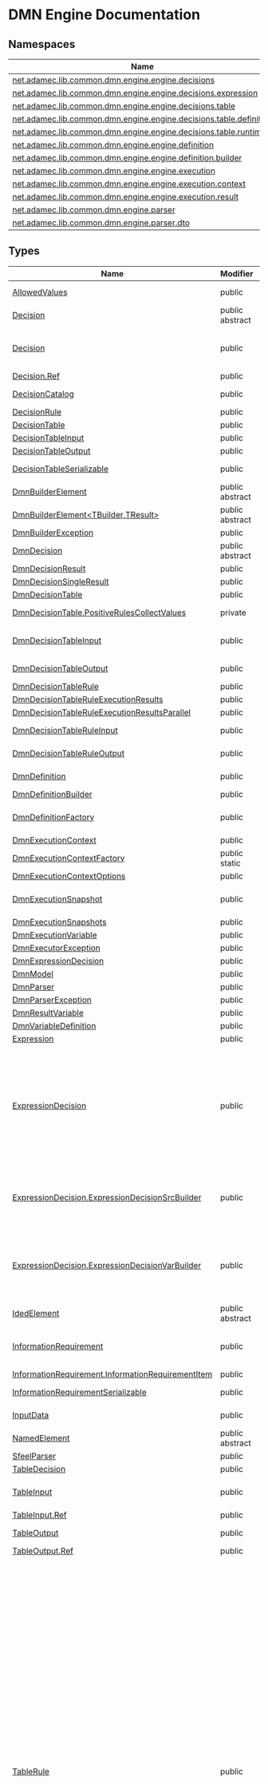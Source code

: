 #  DMN Engine Documentation #
##  <a id="namespace-list" />  Namespaces ##

 | Name | Summary | 
 | ------ | --------- | 
 | [net.adamec.lib.common.dmn.engine.engine.decisions](net.adamec.lib.common.dmn.engine.engine.decisions__15bua3q.md#n-net.adamec.lib.common.dmn.engine.engine.decisions__15bua3q) |  | 
 | [net.adamec.lib.common.dmn.engine.engine.decisions.expression](net.adamec.lib.common.dmn.engine.engine.decisions.expression__16b1yci.md#n-net.adamec.lib.common.dmn.engine.engine.decisions.expression__16b1yci) |  | 
 | [net.adamec.lib.common.dmn.engine.engine.decisions.table](net.adamec.lib.common.dmn.engine.engine.decisions.table__1gb724k.md#n-net.adamec.lib.common.dmn.engine.engine.decisions.table__1gb724k) |  | 
 | [net.adamec.lib.common.dmn.engine.engine.decisions.table.definition](net.adamec.lib.common.dmn.engine.engine.decisions.table.definition__1xpej0v.md#n-net.adamec.lib.common.dmn.engine.engine.decisions.table.definition__1xpej0v) |  | 
 | [net.adamec.lib.common.dmn.engine.engine.decisions.table.runtime](net.adamec.lib.common.dmn.engine.engine.decisions.table.runtime__134n4am.md#n-net.adamec.lib.common.dmn.engine.engine.decisions.table.runtime__134n4am) |  | 
 | [net.adamec.lib.common.dmn.engine.engine.definition](net.adamec.lib.common.dmn.engine.engine.definition__199kcn6.md#n-net.adamec.lib.common.dmn.engine.engine.definition__199kcn6) |  | 
 | [net.adamec.lib.common.dmn.engine.engine.definition.builder](net.adamec.lib.common.dmn.engine.engine.definition.builder__1eocnfx.md#n-net.adamec.lib.common.dmn.engine.engine.definition.builder__1eocnfx) |  | 
 | [net.adamec.lib.common.dmn.engine.engine.execution](net.adamec.lib.common.dmn.engine.engine.execution__b8ylzp.md#n-net.adamec.lib.common.dmn.engine.engine.execution__b8ylzp) |  | 
 | [net.adamec.lib.common.dmn.engine.engine.execution.context](net.adamec.lib.common.dmn.engine.engine.execution.context__143xaoa.md#n-net.adamec.lib.common.dmn.engine.engine.execution.context__143xaoa) |  | 
 | [net.adamec.lib.common.dmn.engine.engine.execution.result](net.adamec.lib.common.dmn.engine.engine.execution.result__q1n4oi.md#n-net.adamec.lib.common.dmn.engine.engine.execution.result__q1n4oi) |  | 
 | [net.adamec.lib.common.dmn.engine.parser](net.adamec.lib.common.dmn.engine.parser__src1fa.md#n-net.adamec.lib.common.dmn.engine.parser__src1fa) |  | 
 | [net.adamec.lib.common.dmn.engine.parser.dto](net.adamec.lib.common.dmn.engine.parser.dto__17tk5mp.md#n-net.adamec.lib.common.dmn.engine.parser.dto__17tk5mp) |  | 

##  <a id="type-list" />  Types ##

 | Name | Modifier | Kind | Summary | 
 | ------ | ---------- | ------ | --------- | 
 | [AllowedValues](net.adamec.lib.common.dmn.engine.parser.dto__17tk5mp.md#t-net.adamec.lib.common.dmn.engine.parser.dto.allowedvalues__1bbwvx1) | public | Class | Defines the list of allowed values for decision table inputs and outputs | 
 | [Decision](net.adamec.lib.common.dmn.engine.engine.definition.builder__1eocnfx.md#t-net.adamec.lib.common.dmn.engine.engine.definition.builder.decision__10m2s6x) | public abstract | Class | Decision definition builder | 
 | [Decision](net.adamec.lib.common.dmn.engine.parser.dto__17tk5mp.md#t-net.adamec.lib.common.dmn.engine.parser.dto.decision__132ore9) | public | Class | Single decision within the DMN file It can be expression decision of decision table. Decision table is recognized by having the [DecisionTable](net.adamec.lib.common.dmn.engine.parser.dto__17tk5mp.md#p-net.adamec.lib.common.dmn.engine.parser.dto.decision.decisiontable__192844l) element, otherwise, the expression decision is expected with elements [Expression](net.adamec.lib.common.dmn.engine.parser.dto__17tk5mp.md#p-net.adamec.lib.common.dmn.engine.parser.dto.decision.expression__1qkgb95) and [OutputVariable](net.adamec.lib.common.dmn.engine.parser.dto__17tk5mp.md#p-net.adamec.lib.common.dmn.engine.parser.dto.decision.outputvariable__1gr23po) | 
 | [Decision.Ref](net.adamec.lib.common.dmn.engine.engine.definition.builder__1eocnfx.md#t-net.adamec.lib.common.dmn.engine.engine.definition.builder.decision.ref__fi37g4) | public | Class | Decision definition builder reference class | 
 | [DecisionCatalog](net.adamec.lib.common.dmn.engine.engine.definition.builder__1eocnfx.md#t-net.adamec.lib.common.dmn.engine.engine.definition.builder.decisioncatalog__1ghg76) | public | Class | Catalog holding the decision definition builders used in [DmnDefinitionBuilder](net.adamec.lib.common.dmn.engine.engine.definition.builder__1eocnfx.md#t-net.adamec.lib.common.dmn.engine.engine.definition.builder.dmndefinitionbuilder__1ic9dr4) and their reference | 
 | [DecisionRule](net.adamec.lib.common.dmn.engine.parser.dto__17tk5mp.md#t-net.adamec.lib.common.dmn.engine.parser.dto.decisionrule__ug9ttn) | public | Class | Decision table rule | 
 | [DecisionTable](net.adamec.lib.common.dmn.engine.parser.dto__17tk5mp.md#t-net.adamec.lib.common.dmn.engine.parser.dto.decisiontable__x8zzrr) | public | Class | Decision table definition | 
 | [DecisionTableInput](net.adamec.lib.common.dmn.engine.parser.dto__17tk5mp.md#t-net.adamec.lib.common.dmn.engine.parser.dto.decisiontableinput__csk49) | public | Class | Decision table input definition | 
 | [DecisionTableOutput](net.adamec.lib.common.dmn.engine.parser.dto__17tk5mp.md#t-net.adamec.lib.common.dmn.engine.parser.dto.decisiontableoutput__63fwne) | public | Class | Decision table output definition | 
 | [DecisionTableSerializable](net.adamec.lib.common.dmn.engine.parser.dto__17tk5mp.md#t-net.adamec.lib.common.dmn.engine.parser.dto.decisiontableserializable__a9v25k) | public | Class | Decision table (de)serialization proxy implemented to support the private getters in [DecisionTable](net.adamec.lib.common.dmn.engine.parser.dto__17tk5mp.md#t-net.adamec.lib.common.dmn.engine.parser.dto.decisiontable__x8zzrr) | 
 | [DmnBuilderElement](net.adamec.lib.common.dmn.engine.engine.definition.builder__1eocnfx.md#t-net.adamec.lib.common.dmn.engine.engine.definition.builder.dmnbuilderelement__vtdze1) | public abstract | Class | Base class for the elements of DMN definition [DmnDefinitionBuilder](net.adamec.lib.common.dmn.engine.engine.definition.builder__1eocnfx.md#t-net.adamec.lib.common.dmn.engine.engine.definition.builder.dmndefinitionbuilder__1ic9dr4) | 
 | [DmnBuilderElement&lt;TBuilder,TResult&gt;](net.adamec.lib.common.dmn.engine.engine.definition.builder__1eocnfx.md#t-net.adamec.lib.common.dmn.engine.engine.definition.builder.dmnbuilderelement-2__xebtv) | public abstract | Class | Base class for the buildable elements of DMN definition [DmnDefinitionBuilder](net.adamec.lib.common.dmn.engine.engine.definition.builder__1eocnfx.md#t-net.adamec.lib.common.dmn.engine.engine.definition.builder.dmndefinitionbuilder__1ic9dr4) | 
 | [DmnBuilderException](net.adamec.lib.common.dmn.engine.engine.definition.builder__1eocnfx.md#t-net.adamec.lib.common.dmn.engine.engine.definition.builder.dmnbuilderexception__u6eai8) | public | Class | Exception thrown while building the DMN Definition | 
 | [DmnDecision](net.adamec.lib.common.dmn.engine.engine.decisions__15bua3q.md#t-net.adamec.lib.common.dmn.engine.engine.decisions.dmndecision__1dk0ggj) | public abstract | Class | DMN Decision definition | 
 | [DmnDecisionResult](net.adamec.lib.common.dmn.engine.engine.execution.result__q1n4oi.md#t-net.adamec.lib.common.dmn.engine.engine.execution.result.dmndecisionresult__1v2ltka) | public | Class | Decision evaluation result (single or multiple) | 
 | [DmnDecisionSingleResult](net.adamec.lib.common.dmn.engine.engine.execution.result__q1n4oi.md#t-net.adamec.lib.common.dmn.engine.engine.execution.result.dmndecisionsingleresult__ly679u) | public | Class | Single decision result | 
 | [DmnDecisionTable](net.adamec.lib.common.dmn.engine.engine.decisions.table__1gb724k.md#t-net.adamec.lib.common.dmn.engine.engine.decisions.table.dmndecisiontable__186v1kh) | public | Class | DMN Decision Table definition | 
 | [DmnDecisionTable.PositiveRulesCollectValues](net.adamec.lib.common.dmn.engine.engine.decisions.table__1gb724k.md#t-net.adamec.lib.common.dmn.engine.engine.decisions.table.dmndecisiontable.positiverulescollectvalues__z17b4n) | private | Class | Container of aggregate values for positive rules when [Collect](net.adamec.lib.common.dmn.engine.parser.dto__17tk5mp.md#f-net.adamec.lib.common.dmn.engine.parser.dto.hitpolicyenum.collect__t0bm9p) hit policy is used. | 
 | [DmnDecisionTableInput](net.adamec.lib.common.dmn.engine.engine.decisions.table.definition__1xpej0v.md#t-net.adamec.lib.common.dmn.engine.engine.decisions.table.definition.dmndecisiontableinput__qptrq2) | public | Class | Definition of decision table input - contains index (order), mapping to the source variable or source expression, and optional list of allowed values | 
 | [DmnDecisionTableOutput](net.adamec.lib.common.dmn.engine.engine.decisions.table.definition__1xpej0v.md#t-net.adamec.lib.common.dmn.engine.engine.decisions.table.definition.dmndecisiontableoutput__nhnleh) | public | Class | Definition of decision table output - contains index (order), mapping to the variable and optional list of allowed values | 
 | [DmnDecisionTableRule](net.adamec.lib.common.dmn.engine.engine.decisions.table.definition__1xpej0v.md#t-net.adamec.lib.common.dmn.engine.engine.decisions.table.definition.dmndecisiontablerule__9p0gko) | public | Class | Definition of table rule | 
 | [DmnDecisionTableRuleExecutionResults](net.adamec.lib.common.dmn.engine.engine.decisions.table.runtime__134n4am.md#t-net.adamec.lib.common.dmn.engine.engine.decisions.table.runtime.dmndecisiontableruleexecutionresults__1p37jl9) | public | Class | Decision table rules execution results | 
 | [DmnDecisionTableRuleExecutionResultsParallel](net.adamec.lib.common.dmn.engine.engine.decisions.table.runtime__134n4am.md#t-net.adamec.lib.common.dmn.engine.engine.decisions.table.runtime.dmndecisiontableruleexecutionresultsparallel__6x96jo) | public | Class | Decision table rules execution results | 
 | [DmnDecisionTableRuleInput](net.adamec.lib.common.dmn.engine.engine.decisions.table.definition__1xpej0v.md#t-net.adamec.lib.common.dmn.engine.engine.decisions.table.definition.dmndecisiontableruleinput__11odv5c) | public | Class | Definition of decision table rule input - contains the input match evaluation expression and mapping to table input | 
 | [DmnDecisionTableRuleOutput](net.adamec.lib.common.dmn.engine.engine.decisions.table.definition__1xpej0v.md#t-net.adamec.lib.common.dmn.engine.engine.decisions.table.definition.dmndecisiontableruleoutput__1gob6sb) | public | Class | Definition of decision table rule output - contains the calculation expression and mapping to table output | 
 | [DmnDefinition](net.adamec.lib.common.dmn.engine.engine.definition__199kcn6.md#t-net.adamec.lib.common.dmn.engine.engine.definition.dmndefinition__1clvtf4) | public | Class | DMN model definition for execution engine - encapsulates Decisions, Variables (incl. Input data) | 
 | [DmnDefinitionBuilder](net.adamec.lib.common.dmn.engine.engine.definition.builder__1eocnfx.md#t-net.adamec.lib.common.dmn.engine.engine.definition.builder.dmndefinitionbuilder__1ic9dr4) | public | Class | Builder used to create [DmnDefinition](net.adamec.lib.common.dmn.engine.engine.definition__199kcn6.md#t-net.adamec.lib.common.dmn.engine.engine.definition.dmndefinition__1clvtf4) | 
 | [DmnDefinitionFactory](net.adamec.lib.common.dmn.engine.engine.definition__199kcn6.md#t-net.adamec.lib.common.dmn.engine.engine.definition.dmndefinitionfactory__1rr2kdi) | public | Class | Factory that validates and transforms the [DmnModel](net.adamec.lib.common.dmn.engine.parser.dto__17tk5mp.md#t-net.adamec.lib.common.dmn.engine.parser.dto.dmnmodel__tqe6m9) to [DmnDefinition](net.adamec.lib.common.dmn.engine.engine.definition__199kcn6.md#t-net.adamec.lib.common.dmn.engine.engine.definition.dmndefinition__1clvtf4) that can be executed within <em>runtime.DmnExecutionContext</em> | 
 | [DmnExecutionContext](net.adamec.lib.common.dmn.engine.engine.execution.context__143xaoa.md#t-net.adamec.lib.common.dmn.engine.engine.execution.context.dmnexecutioncontext__17lps88) | public | Class | Context where is the DMN model executed | 
 | [DmnExecutionContextFactory](net.adamec.lib.common.dmn.engine.engine.execution.context__143xaoa.md#t-net.adamec.lib.common.dmn.engine.engine.execution.context.dmnexecutioncontextfactory__zcbl72) | public static | Class | Factory creating the DMN Model execution context from [DmnModel](net.adamec.lib.common.dmn.engine.parser.dto__17tk5mp.md#t-net.adamec.lib.common.dmn.engine.parser.dto.dmnmodel__tqe6m9) or [DmnDefinition](net.adamec.lib.common.dmn.engine.engine.definition__199kcn6.md#t-net.adamec.lib.common.dmn.engine.engine.definition.dmndefinition__1clvtf4) | 
 | [DmnExecutionContextOptions](net.adamec.lib.common.dmn.engine.engine.execution.context__143xaoa.md#t-net.adamec.lib.common.dmn.engine.engine.execution.context.dmnexecutioncontextoptions__13hymf6) | public | Class | Execution configuration options | 
 | [DmnExecutionSnapshot](net.adamec.lib.common.dmn.engine.engine.execution.context__143xaoa.md#t-net.adamec.lib.common.dmn.engine.engine.execution.context.dmnexecutionsnapshot__1i0lwwl) | public | Class | Snapshot of execution context generated at the beginning of [execution](net.adamec.lib.common.dmn.engine.engine.execution.context__143xaoa.md#m-net.adamec.lib.common.dmn.engine.engine.execution.context.dmnexecutioncontext.executedecision_system.string___1olcv5p) and after execution of decision. The snapshot (step) is generated for each decision in dependency tree | 
 | [DmnExecutionSnapshots](net.adamec.lib.common.dmn.engine.engine.execution.context__143xaoa.md#t-net.adamec.lib.common.dmn.engine.engine.execution.context.dmnexecutionsnapshots__wr7yxu) | public | Class | Set of available snapshots | 
 | [DmnExecutionVariable](net.adamec.lib.common.dmn.engine.engine.execution.context__143xaoa.md#t-net.adamec.lib.common.dmn.engine.engine.execution.context.dmnexecutionvariable__1bfwjcn) | public | Class | Runtime (execution) variable | 
 | [DmnExecutorException](net.adamec.lib.common.dmn.engine.engine.execution__b8ylzp.md#t-net.adamec.lib.common.dmn.engine.engine.execution.dmnexecutorexception__kkv81y) | public | Class | Exception thrown while executing (evaluating) the DMN Model | 
 | [DmnExpressionDecision](net.adamec.lib.common.dmn.engine.engine.decisions.expression__16b1yci.md#t-net.adamec.lib.common.dmn.engine.engine.decisions.expression.dmnexpressiondecision__wqzfc9) | public | Class | Expression decision definition | 
 | [DmnModel](net.adamec.lib.common.dmn.engine.parser.dto__17tk5mp.md#t-net.adamec.lib.common.dmn.engine.parser.dto.dmnmodel__tqe6m9) | public | Class | Root of DMN definition XML - DMN Model | 
 | [DmnParser](net.adamec.lib.common.dmn.engine.parser__src1fa.md#t-net.adamec.lib.common.dmn.engine.parser.dmnparser__ckbnga) | public | Class | DMN Model XML parser | 
 | [DmnParserException](net.adamec.lib.common.dmn.engine.parser__src1fa.md#t-net.adamec.lib.common.dmn.engine.parser.dmnparserexception__1bq7ch7) | public | Class | Exception thrown while parsing the DMN Model | 
 | [DmnResultVariable](net.adamec.lib.common.dmn.engine.engine.execution.result__q1n4oi.md#t-net.adamec.lib.common.dmn.engine.engine.execution.result.dmnresultvariable__11d1drg) | public | Class | Execution result variable | 
 | [DmnVariableDefinition](net.adamec.lib.common.dmn.engine.engine.definition__199kcn6.md#t-net.adamec.lib.common.dmn.engine.engine.definition.dmnvariabledefinition__1spm88) | public | Class | Definition of DMN model variable | 
 | [Expression](net.adamec.lib.common.dmn.engine.parser.dto__17tk5mp.md#t-net.adamec.lib.common.dmn.engine.parser.dto.expression__tql32b) | public | Class | Expression within the DMN definition file | 
 | [ExpressionDecision](net.adamec.lib.common.dmn.engine.engine.definition.builder__1eocnfx.md#t-net.adamec.lib.common.dmn.engine.engine.definition.builder.expressiondecision__1s8ywub) | public | Class | Expression decision definition builder Expression decision definition is built using the chain of builders provided as lambda/delegate when calling ```csharp DmnDefinitionBuilder.WithExpressionDecision ``` . It has syntax ```csharp expressionDecision.Put("expression").To(outputVariableReference) ``` . [ExpressionDecision.ExpressionDecisionSrcBuilder](net.adamec.lib.common.dmn.engine.engine.definition.builder__1eocnfx.md#t-net.adamec.lib.common.dmn.engine.engine.definition.builder.expressiondecision.expressiondecisionsrcbuilder__v3hf38) provides [Put(string)](net.adamec.lib.common.dmn.engine.engine.definition.builder__1eocnfx.md#m-net.adamec.lib.common.dmn.engine.engine.definition.builder.expressiondecision.expressiondecisionsrcbuilder.put_system.string___1klf8dt) method and returns [ExpressionDecision.ExpressionDecisionVarBuilder](net.adamec.lib.common.dmn.engine.engine.definition.builder__1eocnfx.md#t-net.adamec.lib.common.dmn.engine.engine.definition.builder.expressiondecision.expressiondecisionvarbuilder__1pb5wlr) . [ExpressionDecision.ExpressionDecisionVarBuilder](net.adamec.lib.common.dmn.engine.engine.definition.builder__1eocnfx.md#t-net.adamec.lib.common.dmn.engine.engine.definition.builder.expressiondecision.expressiondecisionvarbuilder__1pb5wlr) provides [To(Variable.Ref)](net.adamec.lib.common.dmn.engine.engine.definition.builder__1eocnfx.md#m-net.adamec.lib.common.dmn.engine.engine.definition.builder.expressiondecision.expressiondecisionvarbuilder.to_net.adamec.lib.common.dmn.engine.engine.definition.builder.variable.ref___c89334) method and returns [&amp;quot;final&amp;quot; expression decision builder](net.adamec.lib.common.dmn.engine.engine.definition.builder__1eocnfx.md#t-net.adamec.lib.common.dmn.engine.engine.definition.builder.expressiondecision__1s8ywub) that can be used to configure the required inputs and decisions when needed and to fully build the expression decision | 
 | [ExpressionDecision.ExpressionDecisionSrcBuilder](net.adamec.lib.common.dmn.engine.engine.definition.builder__1eocnfx.md#t-net.adamec.lib.common.dmn.engine.engine.definition.builder.expressiondecision.expressiondecisionsrcbuilder__v3hf38) | public | Class | Helper builder used to configure the expression decision definition using the chain of builders. [ExpressionDecision.ExpressionDecisionSrcBuilder](net.adamec.lib.common.dmn.engine.engine.definition.builder__1eocnfx.md#t-net.adamec.lib.common.dmn.engine.engine.definition.builder.expressiondecision.expressiondecisionsrcbuilder__v3hf38) provides [Put(string)](net.adamec.lib.common.dmn.engine.engine.definition.builder__1eocnfx.md#m-net.adamec.lib.common.dmn.engine.engine.definition.builder.expressiondecision.expressiondecisionsrcbuilder.put_system.string___1klf8dt) method to define the expression and returns [ExpressionDecision.ExpressionDecisionVarBuilder](net.adamec.lib.common.dmn.engine.engine.definition.builder__1eocnfx.md#t-net.adamec.lib.common.dmn.engine.engine.definition.builder.expressiondecision.expressiondecisionvarbuilder__1pb5wlr) used to define the output variable. | 
 | [ExpressionDecision.ExpressionDecisionVarBuilder](net.adamec.lib.common.dmn.engine.engine.definition.builder__1eocnfx.md#t-net.adamec.lib.common.dmn.engine.engine.definition.builder.expressiondecision.expressiondecisionvarbuilder__1pb5wlr) | public | Class | Helper builder used to configure the expression decision definition using the chain of builders. [ExpressionDecision.ExpressionDecisionVarBuilder](net.adamec.lib.common.dmn.engine.engine.definition.builder__1eocnfx.md#t-net.adamec.lib.common.dmn.engine.engine.definition.builder.expressiondecision.expressiondecisionvarbuilder__1pb5wlr) provides [To(Variable.Ref)](net.adamec.lib.common.dmn.engine.engine.definition.builder__1eocnfx.md#m-net.adamec.lib.common.dmn.engine.engine.definition.builder.expressiondecision.expressiondecisionvarbuilder.to_net.adamec.lib.common.dmn.engine.engine.definition.builder.variable.ref___c89334) method to define output variable and returns [&amp;quot;final&amp;quot; expression decision builder](net.adamec.lib.common.dmn.engine.engine.definition.builder__1eocnfx.md#t-net.adamec.lib.common.dmn.engine.engine.definition.builder.expressiondecision__1s8ywub) that can be used to configure the required inputs and decisions when needed and to fully build the expression decision | 
 | [IdedElement](net.adamec.lib.common.dmn.engine.parser.dto__17tk5mp.md#t-net.adamec.lib.common.dmn.engine.parser.dto.idedelement__1e85r4v) | public abstract | Class | Element with id attribute | 
 | [InformationRequirement](net.adamec.lib.common.dmn.engine.parser.dto__17tk5mp.md#t-net.adamec.lib.common.dmn.engine.parser.dto.informationrequirement__1lwftc6) | public | Class | Defines the input or decision needed for the decision to be evaluated. The inputs are referenced by [RequiredInput](net.adamec.lib.common.dmn.engine.parser.dto__17tk5mp.md#p-net.adamec.lib.common.dmn.engine.parser.dto.informationrequirement.requiredinput__jq7sir) sub-element and decisions by [RequiredDecision](net.adamec.lib.common.dmn.engine.parser.dto__17tk5mp.md#p-net.adamec.lib.common.dmn.engine.parser.dto.informationrequirement.requireddecision__12tqhtx) one. Exactly one of the sub element must be present | 
 | [InformationRequirement.InformationRequirementItem](net.adamec.lib.common.dmn.engine.parser.dto__17tk5mp.md#t-net.adamec.lib.common.dmn.engine.parser.dto.informationrequirement.informationrequirementitem__1gbx84m) | public | Class | Required input or decision reference | 
 | [InformationRequirementSerializable](net.adamec.lib.common.dmn.engine.parser.dto__17tk5mp.md#t-net.adamec.lib.common.dmn.engine.parser.dto.informationrequirementserializable__isg04z) | public | Class | Information Requirement (de)serialization proxy implemented to support the private getters in [InformationRequirement](net.adamec.lib.common.dmn.engine.parser.dto__17tk5mp.md#t-net.adamec.lib.common.dmn.engine.parser.dto.informationrequirement__1lwftc6) | 
 | [InputData](net.adamec.lib.common.dmn.engine.parser.dto__17tk5mp.md#t-net.adamec.lib.common.dmn.engine.parser.dto.inputdata__jk22hv) | public | Class | Input Data element Defines the input data item provided to the DMN model. The input parameter and related variable are defined by [Name](net.adamec.lib.common.dmn.engine.parser.dto__17tk5mp.md#p-net.adamec.lib.common.dmn.engine.parser.dto.namedelement.name__3ml05) | 
 | [NamedElement](net.adamec.lib.common.dmn.engine.parser.dto__17tk5mp.md#t-net.adamec.lib.common.dmn.engine.parser.dto.namedelement__11eai0o) | public abstract | Class | Element with id and name attributes | 
 | [SfeelParser](net.adamec.lib.common.dmn.engine.parser__src1fa.md#t-net.adamec.lib.common.dmn.engine.parser.sfeelparser__1rin914) | public | Class | S-FEEL simple parser | 
 | [TableDecision](net.adamec.lib.common.dmn.engine.engine.definition.builder__1eocnfx.md#t-net.adamec.lib.common.dmn.engine.engine.definition.builder.tabledecision__1yrne6b) | public | Class | Decision table definition builder | 
 | [TableInput](net.adamec.lib.common.dmn.engine.engine.definition.builder__1eocnfx.md#t-net.adamec.lib.common.dmn.engine.engine.definition.builder.tableinput__5wt9j5) | public | Class | Definition of decision table input - contains index (order), mapping to the source variable or source expression, and optional list of allowed values | 
 | [TableInput.Ref](net.adamec.lib.common.dmn.engine.engine.definition.builder__1eocnfx.md#t-net.adamec.lib.common.dmn.engine.engine.definition.builder.tableinput.ref__1ylq0m6) | public | Class | Table input definition builder reference class | 
 | [TableOutput](net.adamec.lib.common.dmn.engine.engine.definition.builder__1eocnfx.md#t-net.adamec.lib.common.dmn.engine.engine.definition.builder.tableoutput__1sn9ecu) | public | Class | Definition of decision table output - contains index (order), mapping to the variable and optional list of allowed values | 
 | [TableOutput.Ref](net.adamec.lib.common.dmn.engine.engine.definition.builder__1eocnfx.md#t-net.adamec.lib.common.dmn.engine.engine.definition.builder.tableoutput.ref__1pq6cff) | public | Class | Table output definition builder reference class | 
 | [TableRule](net.adamec.lib.common.dmn.engine.engine.definition.builder__1eocnfx.md#t-net.adamec.lib.common.dmn.engine.engine.definition.builder.tablerule__khh4t5) | public | Class | Decision table rule definition builder Rule definition is built using the chain of builders provided as lambda/delegate when calling ```csharp TableDecision.WithRule ``` . The table inputs and outputs must be defined in TableDecision builder first, as the rule builders must be provided with proper table input/output references.  The builder chain provides methods to define the input conditions (When, When.And[.And], Always) and the output calculations (Then, Then.And[.And], SkipOutput)  Syntax examples:   ```csharp rule.When(input1Ref, "input 1 eval expression").Then(output1Ref, "output 1 calc expression") ```    ```csharp rule.When(input1Ref, "input 1 eval expression").And(input2Ref, "input 2 eval expression").Then(output1Ref, "output 1 calc expression").And(output2Ref, "output 2 calc expression") ```    ```csharp rule.Always().Then(output1Ref, "output 1 calc expression").And(output2Ref, "output 2 calc expression") ```    ```csharp rule.When(input1Ref, "input 1 eval expression").SkipOutput() ```    ```csharp rule.When(input1Ref, "input 1 eval expression").And(input2Ref, "input 2 eval expression").SkipOutput() ```    ```csharp rule.Always().SkipOutput() ```   [TableRule.TableRuleInputBuilder](net.adamec.lib.common.dmn.engine.engine.definition.builder__1eocnfx.md#t-net.adamec.lib.common.dmn.engine.engine.definition.builder.tablerule.tableruleinputbuilder__1yj4dla) provides [When(TableInput.Ref, string)](net.adamec.lib.common.dmn.engine.engine.definition.builder__1eocnfx.md#m-net.adamec.lib.common.dmn.engine.engine.definition.builder.tablerule.tableruleinputbuilder.when_net.adamec.lib.common.dmn.engine.engine.definition.builder.tableinput.ref-system.string___liomuk) method to provide the first input condition and returns [TableRule.TableRuleInputBuilder](net.adamec.lib.common.dmn.engine.engine.definition.builder__1eocnfx.md#t-net.adamec.lib.common.dmn.engine.engine.definition.builder.tablerule.tableruleinputbuilder__1yj4dla) .  [TableRule.TableRuleInputBuilder](net.adamec.lib.common.dmn.engine.engine.definition.builder__1eocnfx.md#t-net.adamec.lib.common.dmn.engine.engine.definition.builder.tablerule.tableruleinputbuilder__1yj4dla) provides [Always()](net.adamec.lib.common.dmn.engine.engine.definition.builder__1eocnfx.md#m-net.adamec.lib.common.dmn.engine.engine.definition.builder.tablerule.tableruleinputbuilder.always__muenim) method to let the rule accept any input and returns [TableRule.TableRuleThenOnlyBuilder](net.adamec.lib.common.dmn.engine.engine.definition.builder__1eocnfx.md#t-net.adamec.lib.common.dmn.engine.engine.definition.builder.tablerule.tablerulethenonlybuilder__1xu4ma9) .  [TableRule.TableRuleThenOrAndBuilder](net.adamec.lib.common.dmn.engine.engine.definition.builder__1eocnfx.md#t-net.adamec.lib.common.dmn.engine.engine.definition.builder.tablerule.tablerulethenorandbuilder__1dha7br) provides [And(TableInput.Ref, string)](net.adamec.lib.common.dmn.engine.engine.definition.builder__1eocnfx.md#m-net.adamec.lib.common.dmn.engine.engine.definition.builder.tablerule.tablerulethenorandbuilder.and_net.adamec.lib.common.dmn.engine.engine.definition.builder.tableinput.ref-system.string___ie3ztu) method provide the additional input condition and returns [TableRule.TableRuleThenOrAndBuilder](net.adamec.lib.common.dmn.engine.engine.definition.builder__1eocnfx.md#t-net.adamec.lib.common.dmn.engine.engine.definition.builder.tablerule.tablerulethenorandbuilder__1dha7br) .  [TableRule.TableRuleThenOrAndBuilder](net.adamec.lib.common.dmn.engine.engine.definition.builder__1eocnfx.md#t-net.adamec.lib.common.dmn.engine.engine.definition.builder.tablerule.tablerulethenorandbuilder__1dha7br) provides [Then(TableOutput.Ref, string)](net.adamec.lib.common.dmn.engine.engine.definition.builder__1eocnfx.md#m-net.adamec.lib.common.dmn.engine.engine.definition.builder.tablerule.tablerulethenorandbuilder.then_net.adamec.lib.common.dmn.engine.engine.definition.builder.tableoutput.ref-system.string___k06qrt) method to provide the first output expression and returns [TableRule.TableRuleAndOutputBuilder](net.adamec.lib.common.dmn.engine.engine.definition.builder__1eocnfx.md#t-net.adamec.lib.common.dmn.engine.engine.definition.builder.tablerule.tableruleandoutputbuilder__1z0ktcy) .  [TableRule.TableRuleThenOrAndBuilder](net.adamec.lib.common.dmn.engine.engine.definition.builder__1eocnfx.md#t-net.adamec.lib.common.dmn.engine.engine.definition.builder.tablerule.tablerulethenorandbuilder__1dha7br) provides [SkipOutput()](net.adamec.lib.common.dmn.engine.engine.definition.builder__1eocnfx.md#m-net.adamec.lib.common.dmn.engine.engine.definition.builder.tablerule.tablerulethenorandbuilder.skipoutput__1erqm32) method to skip the output calculation and returns [TableRule.TableRuleOutputBuilder](net.adamec.lib.common.dmn.engine.engine.definition.builder__1eocnfx.md#t-net.adamec.lib.common.dmn.engine.engine.definition.builder.tablerule.tableruleoutputbuilder__18hetz1) .  [TableRule.TableRuleThenOnlyBuilder](net.adamec.lib.common.dmn.engine.engine.definition.builder__1eocnfx.md#t-net.adamec.lib.common.dmn.engine.engine.definition.builder.tablerule.tablerulethenonlybuilder__1xu4ma9) provides [Then(TableOutput.Ref, string)](net.adamec.lib.common.dmn.engine.engine.definition.builder__1eocnfx.md#m-net.adamec.lib.common.dmn.engine.engine.definition.builder.tablerule.tablerulethenonlybuilder.then_net.adamec.lib.common.dmn.engine.engine.definition.builder.tableoutput.ref-system.string___7sc76z) method to provide the first output calculation and returns [TableRule.TableRuleAndOutputBuilder](net.adamec.lib.common.dmn.engine.engine.definition.builder__1eocnfx.md#t-net.adamec.lib.common.dmn.engine.engine.definition.builder.tablerule.tableruleandoutputbuilder__1z0ktcy) .  [TableRule.TableRuleThenOnlyBuilder](net.adamec.lib.common.dmn.engine.engine.definition.builder__1eocnfx.md#t-net.adamec.lib.common.dmn.engine.engine.definition.builder.tablerule.tablerulethenonlybuilder__1xu4ma9) provides [SkipOutput()](net.adamec.lib.common.dmn.engine.engine.definition.builder__1eocnfx.md#m-net.adamec.lib.common.dmn.engine.engine.definition.builder.tablerule.tablerulethenonlybuilder.skipoutput__bxdug) method to skip the output calculation and returns [TableRule.TableRuleOutputBuilder](net.adamec.lib.common.dmn.engine.engine.definition.builder__1eocnfx.md#t-net.adamec.lib.common.dmn.engine.engine.definition.builder.tablerule.tableruleoutputbuilder__18hetz1) .  [TableRule.TableRuleAndOutputBuilder](net.adamec.lib.common.dmn.engine.engine.definition.builder__1eocnfx.md#t-net.adamec.lib.common.dmn.engine.engine.definition.builder.tablerule.tableruleandoutputbuilder__1z0ktcy) inherits from [TableRule.TableRuleOutputBuilder](net.adamec.lib.common.dmn.engine.engine.definition.builder__1eocnfx.md#t-net.adamec.lib.common.dmn.engine.engine.definition.builder.tablerule.tableruleoutputbuilder__18hetz1) and provides [And(TableOutput.Ref, string)](net.adamec.lib.common.dmn.engine.engine.definition.builder__1eocnfx.md#m-net.adamec.lib.common.dmn.engine.engine.definition.builder.tablerule.tableruleandoutputbuilder.and_net.adamec.lib.common.dmn.engine.engine.definition.builder.tableoutput.ref-system.string___ttut00) method to provide the additional output calculation and returns [TableRule.TableRuleAndOutputBuilder](net.adamec.lib.common.dmn.engine.engine.definition.builder__1eocnfx.md#t-net.adamec.lib.common.dmn.engine.engine.definition.builder.tablerule.tableruleandoutputbuilder__1z0ktcy) .  [TableRule.TableRuleOutputBuilder](net.adamec.lib.common.dmn.engine.engine.definition.builder__1eocnfx.md#t-net.adamec.lib.common.dmn.engine.engine.definition.builder.tablerule.tableruleoutputbuilder__18hetz1) is the final rule builder. | 
 | [TableRule.TableRuleAndOutputBuilder](net.adamec.lib.common.dmn.engine.engine.definition.builder__1eocnfx.md#t-net.adamec.lib.common.dmn.engine.engine.definition.builder.tablerule.tableruleandoutputbuilder__1z0ktcy) | public | Class | Helper builder used to configure the decision table rule definition using the chain of builders. | 
 | [TableRule.TableRuleInputBuilder](net.adamec.lib.common.dmn.engine.engine.definition.builder__1eocnfx.md#t-net.adamec.lib.common.dmn.engine.engine.definition.builder.tablerule.tableruleinputbuilder__1yj4dla) | public | Class | Helper builder used to configure the decision table rule definition using the chain of builders. | 
 | [TableRule.TableRuleOutputBuilder](net.adamec.lib.common.dmn.engine.engine.definition.builder__1eocnfx.md#t-net.adamec.lib.common.dmn.engine.engine.definition.builder.tablerule.tableruleoutputbuilder__18hetz1) | public | Class | Helper builder used to configure the decision table rule definition using the chain of builders. | 
 | [TableRule.TableRuleThenOnlyBuilder](net.adamec.lib.common.dmn.engine.engine.definition.builder__1eocnfx.md#t-net.adamec.lib.common.dmn.engine.engine.definition.builder.tablerule.tablerulethenonlybuilder__1xu4ma9) | public | Class | Helper builder used to configure the decision table rule definition using the chain of builders. | 
 | [TableRule.TableRuleThenOrAndBuilder](net.adamec.lib.common.dmn.engine.engine.definition.builder__1eocnfx.md#t-net.adamec.lib.common.dmn.engine.engine.definition.builder.tablerule.tablerulethenorandbuilder__1dha7br) | public | Class | Helper builder used to configure the decision table rule definition using the chain of builders. | 
 | [Variable](net.adamec.lib.common.dmn.engine.engine.definition.builder__1eocnfx.md#t-net.adamec.lib.common.dmn.engine.engine.definition.builder.variable__irqhjr) | public | Class | Variable definition builder | 
 | [Variable](net.adamec.lib.common.dmn.engine.parser.dto__17tk5mp.md#t-net.adamec.lib.common.dmn.engine.parser.dto.variable__1klt78r) | public | Class | Variable definition Used in [expression decision definition](net.adamec.lib.common.dmn.engine.parser.dto__17tk5mp.md#t-net.adamec.lib.common.dmn.engine.parser.dto.decision__132ore9) to define the output variable | 
 | [Variable.Ref](net.adamec.lib.common.dmn.engine.engine.definition.builder__1eocnfx.md#t-net.adamec.lib.common.dmn.engine.engine.definition.builder.variable.ref__ekhvau) | public | Class | Variable definition builder reference class | 
 | [VariableCatalog](net.adamec.lib.common.dmn.engine.engine.definition.builder__1eocnfx.md#t-net.adamec.lib.common.dmn.engine.engine.definition.builder.variablecatalog__abzpko) | public | Class | Catalog holding the variable definitions (builders) used in [DmnDefinitionBuilder](net.adamec.lib.common.dmn.engine.engine.definition.builder__1eocnfx.md#t-net.adamec.lib.common.dmn.engine.engine.definition.builder.dmndefinitionbuilder__1ic9dr4) and their reference | 
 | [IDmnDecision](net.adamec.lib.common.dmn.engine.engine.decisions__15bua3q.md#t-net.adamec.lib.common.dmn.engine.engine.decisions.idmndecision__13vf8a6) | public abstract | Interface | Decision interface | 
 | [IDmnDefinition](net.adamec.lib.common.dmn.engine.engine.definition__199kcn6.md#t-net.adamec.lib.common.dmn.engine.engine.definition.idmndefinition__81b50x) | public abstract | Interface | DMN model definition for execution engine - encapsulates Decisions, Variables and Input data | 
 | [IDmnExecutionContextOptions](net.adamec.lib.common.dmn.engine.engine.execution.context__143xaoa.md#t-net.adamec.lib.common.dmn.engine.engine.execution.context.idmnexecutioncontextoptions__1nc74ur) | public abstract | Interface | Execution configuration options | 
 | [IDmnVariable](net.adamec.lib.common.dmn.engine.engine.definition__199kcn6.md#t-net.adamec.lib.common.dmn.engine.engine.definition.idmnvariable__xmkw7w) | public abstract | Interface | Read only definition DMN model variable | 
 | [CollectHitPolicyAggregationEnum](net.adamec.lib.common.dmn.engine.parser.dto__17tk5mp.md#t-net.adamec.lib.common.dmn.engine.parser.dto.collecthitpolicyaggregationenum__1cnwis9) | public | Enum | Collect hit policy aggregation type | 
 | [DmnParser.DmnVersionEnum](net.adamec.lib.common.dmn.engine.parser__src1fa.md#t-net.adamec.lib.common.dmn.engine.parser.dmnparser.dmnversionenum__1a1w78g) | public | Enum | DMN standard version to be used by [DmnParser](net.adamec.lib.common.dmn.engine.parser__src1fa.md#t-net.adamec.lib.common.dmn.engine.parser.dmnparser__ckbnga) | 
 | [HitPolicyEnum](net.adamec.lib.common.dmn.engine.parser.dto__17tk5mp.md#t-net.adamec.lib.common.dmn.engine.parser.dto.hitpolicyenum__g25tbz) | public | Enum | Decision Table hit policy - the hit policy specifies what the result of the decision table is in cases of overlapping rules, i.e. when more than one rule matches the input data. | 
 | [InformationRequirementType](net.adamec.lib.common.dmn.engine.parser.dto__17tk5mp.md#t-net.adamec.lib.common.dmn.engine.parser.dto.informationrequirementtype__f6e7u6) | public | Enum | Type of the dependency | 
 | [ParsedExpressionCacheScopeEnum](net.adamec.lib.common.dmn.engine.engine.execution.context__143xaoa.md#t-net.adamec.lib.common.dmn.engine.engine.execution.context.parsedexpressioncachescopeenum__li5aty) | public | Enum | Scope of the parsed expression cache | 

Go to [namespaces](net.adamec.lib.common.dmn.engine.md#namespace-list) or [types](net.adamec.lib.common.dmn.engine.md#type-list)


 




